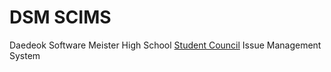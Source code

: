 # DSM SCIMS
Daedeok Software Meister High School [Student Council](https://github.com/DSM-HS/StudentCouncil) Issue Management System

